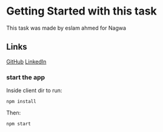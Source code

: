 # Getting Started with this task

This task was made by eslam ahmed for Nagwa

## Links

[GitHub](https://github.com/Eslam-Ahmed-SE/)
[LinkedIn](https://www.linkedin.com/in/eslam-ahmed-se/)

### start the app
 
Inside client dir to run:


    npm install

Then: 


    npm start
